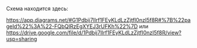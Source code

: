 Схема находится здесь:


https://app.diagrams.net/#G1Pdbij7lIrf1FEyKLdLzZjtfI0nzI5f8R#%7B%22pageId%22%3A%22-FQbQIRzEgXYEJ3rUFKh%22%7D
или
https://drive.google.com/file/d/1Pdbij7lIrf1FEyKLdLzZjtfI0nzI5f8R/view?usp=sharing